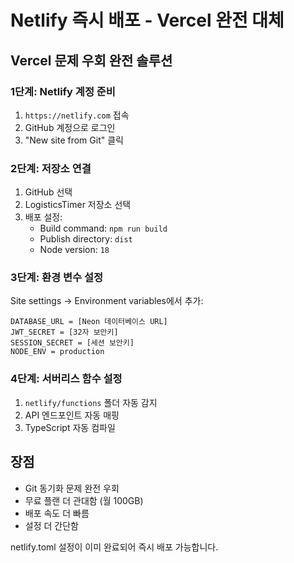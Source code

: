 # Netlify 즉시 배포 - Vercel 완전 대체

## Vercel 문제 우회 완전 솔루션

### 1단계: Netlify 계정 준비
1. `https://netlify.com` 접속
2. GitHub 계정으로 로그인
3. "New site from Git" 클릭

### 2단계: 저장소 연결
1. GitHub 선택
2. LogisticsTimer 저장소 선택
3. 배포 설정:
   - Build command: `npm run build`
   - Publish directory: `dist`
   - Node version: `18`

### 3단계: 환경 변수 설정
Site settings → Environment variables에서 추가:
```
DATABASE_URL = [Neon 데이터베이스 URL]
JWT_SECRET = [32자 보안키]
SESSION_SECRET = [세션 보안키]
NODE_ENV = production
```

### 4단계: 서버리스 함수 설정
1. `netlify/functions` 폴더 자동 감지
2. API 엔드포인트 자동 매핑
3. TypeScript 자동 컴파일

## 장점
- Git 동기화 문제 완전 우회
- 무료 플랜 더 관대함 (월 100GB)
- 배포 속도 더 빠름
- 설정 더 간단함

netlify.toml 설정이 이미 완료되어 즉시 배포 가능합니다.